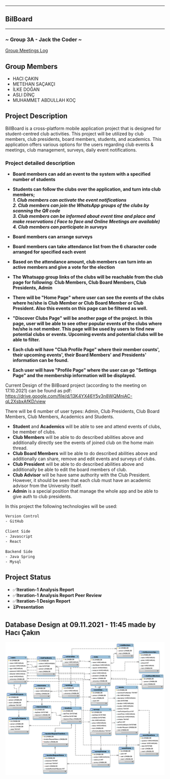 ****
## BilBoard
****
### ~ Group 3A - Jack the Coder ~

[Group Meetings Log](group/meetingslog.md)
## Group Members
- HACI ÇAKIN
- METEHAN SAÇAKÇI
- İLKE DOĞAN
- ASLI DİNÇ
- MUHAMMET ABDULLAH KOÇ

## Project Description
BillBoard is a cross-platform mobile application project that is designed for student-centred club activities. This project will be utilized by club members, club presidents, board members, students, and academics. This application offers various options for the users regarding club events & meetings, club management, surveys, daily event notifications.

### Project detailed description
+ **Board members can add an event to the system with a specified number of students**                              
+ **Students can follow the clubs  over the application, and turn into club members;**                              <br />
***1.   Club members can activate the event notifications***     
***2.   Club members can join the WhatsApp groups of the clubs by scanning the QR code***      
***3.   Club members can be informed about event time and place and make reservations ( Face to face and Online Meetings are available)***    
***4.   Club members can participate in surveys***     
+ **Board members can arrange  surveys**                                                                             
+ **Board members can  take attendance list from the 6 character code arranged for specified each event**                     
+ **Based on the attendance amount, club members can turn into an active members and give a vote for the election**  

+ **The Whatsapp group links of the clubs will be reachable from the club page for following: Club Members, Club Board Members, Club Presidents, Admin**

+ **There will be "Home Page" where user can see the events of the clubs where he/she is Club Member or Club Board Member or Club President. Also this events on this page can be filtered as well.**
+ **"Discover Clubs Page" will be another page of the project. In this page, user will be able to see other popular events of the clubs where he/she is not member. This page will be used by users to find new potential clubs or events. Upcoming events and potential clubs will be able to filter.**
+ **Each club will have "Club Profile Page" where their member counts', their upcoming events', their Board Members' and Presidents' information can be found.**
+ **Each user will have "Profile Page" where the user can go "Settings Page" and the membership information will be displayed.**

Current Design of the BilBoard project (according to the meeting on 17.10.2021) can be found as pdf: https://drive.google.com/file/d/13K4YX46Y5y3n8WQMniAC-qL2XsbxAfKD/view

There will be 6 number of user types: Admin, Club Presidents, Club Board Members, Club Members, Academics and Students.

- **Student** and **Academics** will be able to see and attend events of clubs, be member of clubs.
- **Club Members** will be able to do described abilities above and additionally directly see the events of joined club on the home main thread.
- **Club Board Members** will be able to do described abilities above and additionally can share, remove and edit events and surveys of clubs.
- **Club President** will be able to do described abilities above and additionally be able to edit the board members of club.
- **Club Advisor** will be have same authority with the Club President. However, it should be seen that each club must have an academic advisor from the University itself. 
- **Admin** is a special position that manage the whole app and be able to give auth to club presidents.

In this project the following technologies will be used:

```
Version Control
- GitHub

Client Side
- Javascript
- React

Backend Side
- Java Spring
- Mysql
```

## Project Status
+ ✅**Iteration-1 Analysis Report**                 
+ ✅**Iteration-1 Analysis Report Peer Review**   
+ ✅**Iteration-1 Design Report**
+ ⏳**Presentation**                     

## Database Design at 09.11.2021 - 11:45 made by Hacı Çakın
![Mysql Table Design](/mysql_models.png)
